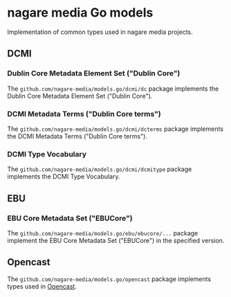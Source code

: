 # nagare media Go models

Implementation of common types used in nagare media projects.

## DCMI

### Dublin Core Metadata Element Set ("Dublin Core")

The `github.com/nagare-media/models.go/dcmi/dc` package implements the Dublin Core Metadata Element Set ("Dublin Core").

### DCMI Metadata Terms ("Dublin Core terms")

The `github.com/nagare-media/models.go/dcmi/dcterms` package implements the DCMI Metadata Terms ("Dublin Core terms").

### DCMI Type Vocabulary

The `github.com/nagare-media/models.go/dcmi/dcmitype` package implements the DCMI Type Vocabulary.

## EBU

### EBU Core Metadata Set ("EBUCore")

The `github.com/nagare-media/models.go/ebu/ebucore/...` package implement the EBU Core Metadata Set ("EBUCore") in the
specified version.

## Opencast

The `github.com/nagare-media/models.go/opencast` package implements types used in [Opencast](https://opencast.org/).

